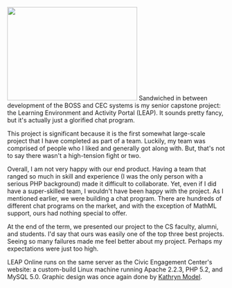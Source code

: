 <p><img src="http://adam-carter.com/wp-content/uploads/2008/07/project_leap_full-300x216.jpg" alt="" title="project_leap_full" width="300" height="216" class="alignright size-medium wp-image-13" />
Sandwiched in between development of the BOSS and CEC systems is my senior capstone project: the Learning Environment and Activity Portal (LEAP).  It sounds pretty fancy, but it's actually just a glorified chat program.  
</p>
<p>
This project is significant because it is the first somewhat large-scale project that I have completed as part of a team.  Luckily, my team was comprised of people who I liked and generally got along with.  But, that's not to say there wasn't a high-tension fight or two.  
</p>
<p>
Overall, I am not very happy with our end product.  Having a team that ranged so much in skill and experience (I was the only person with a serious PHP background) made it difficult to collaborate.  Yet, even if I did have a super-skilled team, I wouldn't have been happy with the project.  As I mentioned earlier, we were building a chat program.  There are hundreds of different chat programs on the market, and with the exception of MathML support, ours had nothing special to offer.  
</p>
<p>
At the end of the term, we presented our project to the CS faculty, alumni, and students.  I'd say that ours was easily one of the top three best projects.  Seeing so many failures made me feel better about my project.  Perhaps my expectations were just too high. 
</p>
<p>
LEAP Online runs on the same server as the Civic Engagement Center's website: a custom-build Linux machine running Apache 2.2.3, PHP 5.2, and MySQL 5.0.  Graphic design was once again done by <a href="http://www.kathrynmodel.com">Kathryn Model</a>.  
</p>